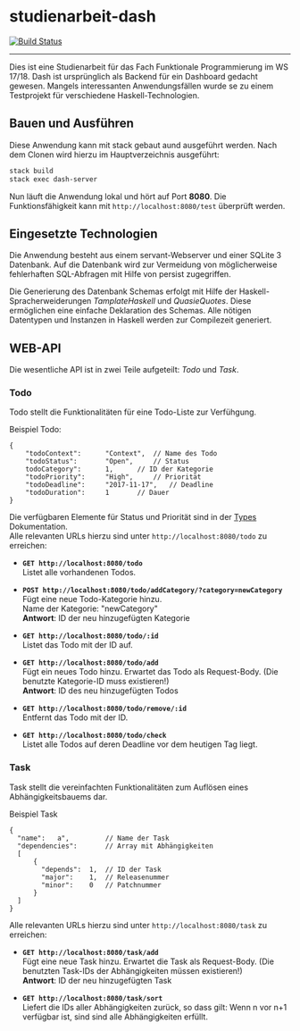 # studienarbeit-dash
[![Build Status](https://travis-ci.org/ob-fun-ws17/studienarbeit-dash.svg?branch=master)](https://travis-ci.org/ob-fun-ws17/studienarbeit-dash)
___

Dies ist eine Studienarbeit für das Fach Funktionale Programmierung im WS 17/18.
Dash ist ursprünglich als Backend für ein Dashboard gedacht gewesen. Mangels interessanten Anwendungsfällen 
wurde se zu einem Testprojekt für verschiedene Haskell-Technologien.


## Bauen und Ausführen

Diese Anwendung kann mit stack gebaut aund ausgeführt werden.
Nach dem Clonen wird hierzu im Hauptverzeichnis ausgeführt:
```Bash
stack build
stack exec dash-server
```

Nun läuft die Anwendung lokal und hört auf Port **8080**.
Die Funktionsfähigkeit kann mit `http://localhost:8080/test` überprüft werden.

## Eingesetzte Technologien

Die Anwendung besteht aus einem servant-Webserver und einer SQLite 3 Datenbank. Auf die Datenbank wird zur 
Vermeidung von möglicherweise fehlerhaften SQL-Abfragen mit Hilfe von persist zugegriffen.

Die Generierung des Datenbank Schemas erfolgt mit Hilfe der Haskell-Spracherweiderungen *TamplateHaskell* und *QuasieQuotes*. Diese ermöglichen eine einfache Deklaration des Schemas. Alle nötigen Datentypen und Instanzen in Haskell werden zur Compilezeit generiert.

## WEB-API

Die wesentliche API ist in zwei Teile aufgeteilt: *Todo* und *Task*.

### Todo

Todo stellt die Funktionalitäten für eine Todo-Liste zur Verfühgung.

Beispiel Todo:

```
{
    "todoContext":		"Context", 	// Name des Todo
    "todoStatus":		"Open",		// Status
    todoCategory":		1,		// ID der Kategorie
    "todoPriority":		"High",		// Priorität
    "todoDeadline":		"2017-11-17",	// Deadline
    "todoDuration":		1		// Dauer
}
```

Die verfügbaren Elemente für Status und Priorität sind in der [Types](https://ob-fun-ws17.github.io/studienarbeit-dash/Types.html) Dokumentation.<br>
Alle relevanten URLs hierzu sind unter `http://localhost:8080/todo` zu erreichen:

- **`GET http://localhost:8080/todo`**<br>
Listet alle vorhandenen Todos.

- **`POST http://localhost:8080/todo/addCategory/?category=newCategory`**<br>
Fügt eine neue Todo-Kategorie hinzu.<br>
Name der Kategorie: "newCategory"<br>
**Antwort**: ID der neu hinzugefügten Kategorie<br>

- **`GET http://localhost:8080/todo/:id`**<br>
Listet das Todo mit der ID auf.<br>

- **`GET http://localhost:8080/todo/add`**<br>
Fügt ein neues Todo hinzu. Erwartet das Todo als Request-Body. (Die benutzte Kategorie-ID muss existieren!)<br>
**Antwort**: ID des neu hinzugefügten Todos<br>

- **`GET http://localhost:8080/todo/remove/:id`**<br>
Entfernt das Todo mit der ID.<br>

- **`GET http://localhost:8080/todo/check`**<br>
Listet alle Todos auf deren Deadline vor dem heutigen Tag liegt.<br>


### Task

Task stellt die vereinfachten Funktionalitäten zum Auflösen eines Abhängigkeitsbauems dar.

Beispiel Task

```
{
  "name":	a", 		// Name der Task
  "dependencies":		// Array mit Abhängigkeiten
  [
	  {
       	"depends":	1,	// ID der Task
        "major":	1,	// Releasenummer
        "minor":	0	// Patchnummer
      }
  ]
}
```


Alle relevanten URLs hierzu sind unter `http://localhost:8080/task` zu erreichen:

- **`GET http://localhost:8080/task/add`**<br>
Fügt eine neue Task hinzu. Erwartet die Task als Request-Body. (Die benutzten Task-IDs der Abhängigkeiten müssen existieren!)<br>
**Antwort**: ID der neu hinzugefügten Task<br>

- **`GET http://localhost:8080/task/sort`**<br>
Liefert die IDs aller Abhängigkeiten zurück, so dass gilt: Wenn n vor n+1 verfügbar ist, sind  sind alle Abhängigkeiten erfüllt.
